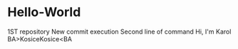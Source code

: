 # Hello-World
1ST repository
New commit execution
Second line of command
Hi, I'm Karol
BA>Kosice<BA>Kosice<BA
